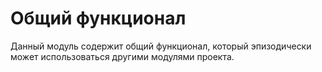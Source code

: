 # Общий функционал
Данный модуль содержит общий функционал, который эпизодически может использоваться другими модулями проекта. 
